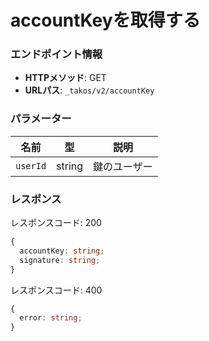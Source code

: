 # accountKeyを取得する

### エンドポイント情報

- **HTTPメソッド**: GET
- **URLパス**: `_takos/v2/accountKey`

### パラメーター

| 名前     | 型     | 説明         |
| -------- | ------ | ------------ |
| `userId` | string | 鍵のユーザー |

### レスポンス

レスポンスコード: 200

```ts
{
  accountKey: string;
  signature: string;
}
```

レスポンスコード: 400

```ts
{
  error: string;
}
```
